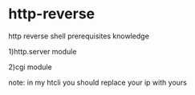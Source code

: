 # http-reverse
http reverse shell
prerequisites knowledge

1)http.server module

2)cgi module

note: in my htcli you should replace your ip with yours
